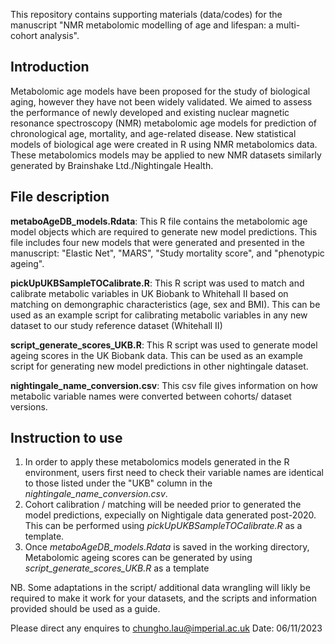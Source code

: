 This repository contains supporting materials (data/codes) for the manuscript "NMR metabolomic modelling of age and lifespan: a multi-cohort analysis".

## Introduction
Metabolomic age models have been proposed for the study of biological aging, however they have not been widely validated. We aimed to assess the performance of newly developed and existing nuclear magnetic resonance spectroscopy (NMR) metabolomic age models for prediction of chronological age, mortality, and age-related disease. New statistical models of biological age were created in R using NMR metabolomics data. These metabolomics models may be applied to new NMR datasets similarly generated by Brainshake Ltd./Nightingale Health.

## File description
**metaboAgeDB_models.Rdata**: This R file contains the metabolomic age model objects which are required to generate new model predictions. This file includes four new models that were generated and presented in the manuscript: "Elastic Net", "MARS", "Study mortality score", and "phenotypic ageing".

**pickUpUKBSampleTOCalibrate.R**: This R script was used to match and calibrate metabolic variables in UK Biobank to Whitehall II based on matching on demongraphic characteristics (age, sex and BMI). This can be used as an example script for calibrating metabolic variables in any new dataset to our study reference dataset (Whitehall II)

**script_generate_scores_UKB.R**: This R script was used to generate model ageing scores in the UK Biobank data. This can be used as an example script for generating new model predictions in other nightingale dataset.

**nightingale_name_conversion.csv**: This csv file gives information on how metabolic variable names were converted between cohorts/ dataset versions.

## Instruction to use

1. In order to apply these metabolomics models generated in the R environment, users first need to check their variable names are identical to those listed under the "UKB" column in the *nightingale_name_conversion.csv*.
2. Cohort calibration / matching will be needed prior to generated the model predictions, expecially on Nightigale data generated post-2020. This can be performed using *pickUpUKBSampleTOCalibrate.R* as a template.
3. Once *metaboAgeDB_models.Rdata* is saved in the working directory, Metabolomic ageing scores can be generated by using *script_generate_scores_UKB.R* as a template

NB. Some adaptations in the script/ additional data wrangling will likly be required to make it work for your datasets, and the scripts and information provided should be used as a guide.

Please direct any enquires to chungho.lau@imperial.ac.uk
Date: 06/11/2023

